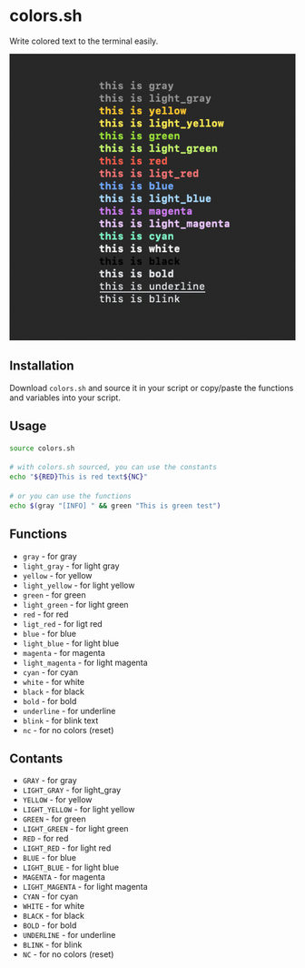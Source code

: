 # colors.sh

Write colored text to the terminal easily.

<center>

![Color palette](colors.png)

</center>

## Installation

Download `colors.sh` and source it in your script or copy/paste the functions and variables into your script.

## Usage

```sh
source colors.sh

# with colors.sh sourced, you can use the constants
echo "${RED}This is red text${NC}"

# or you can use the functions
echo $(gray "[INFO] " && green "This is green test")
```

## Functions

- `gray` - for gray
- `light_gray` - for light gray
- `yellow` - for yellow
- `light_yellow` - for light yellow
- `green` - for green
- `light_green` - for light green
- `red` - for red
- `ligt_red` - for ligt red
- `blue` - for blue
- `light_blue` - for light blue
- `magenta` - for magenta
- `light_magenta` - for light magenta
- `cyan` - for cyan
- `white` - for white
- `black` - for black
- `bold` - for bold
- `underline` - for underline
- `blink` - for blink text
- `nc` - for no colors (reset)

## Contants

- `GRAY` - for gray
- `LIGHT_GRAY` - for light_gray
- `YELLOW` - for yellow
- `LIGHT_YELLOW` - for light yellow
- `GREEN` - for green
- `LIGHT_GREEN` - for light green
- `RED` - for red
- `LIGHT_RED` - for light red
- `BLUE` - for blue
- `LIGHT_BLUE` - for light blue
- `MAGENTA` - for magenta
- `LIGHT_MAGENTA` - for light magenta
- `CYAN` - for cyan
- `WHITE` - for white
- `BLACK` - for black
- `BOLD` - for bold
- `UNDERLINE` - for underline
- `BLINK` - for blink
- `NC` - for no colors (reset)